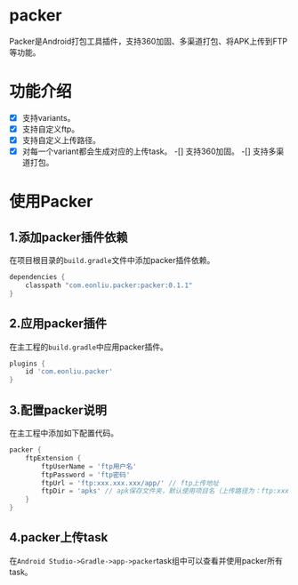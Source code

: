 # packer

Packer是Android打包工具插件，支持360加固、多渠道打包、将APK上传到FTP等功能。

# 功能介绍

-[x] 支持variants。
-[x] 支持自定义ftp。
-[x] 支持自定义上传路径。
-[x] 对每一个variant都会生成对应的上传task。 -[] 支持360加固。 -[] 支持多渠道打包。

# 使用Packer

## 1.添加packer插件依赖

在项目根目录的```build.gradle```文件中添加packer插件依赖。

```groovy
dependencies {
    classpath "com.eonliu.packer:packer:0.1.1"
}
```

## 2.应用packer插件

在主工程的`build.gradle`中应用packer插件。

```groovy
plugins {
    id 'com.eonliu.packer'
}
```

## 3.配置packer说明

在主工程中添加如下配置代码。

```groovy
packer {
    ftpExtension {
        ftpUserName = 'ftp用户名'
        ftpPassword = 'ftp密码'
        ftpUrl = 'ftp:xxx.xxx.xxx/app/' // ftp上传地址
        ftpDir = 'apks' // apk保存文件夹，默认使用项目名（上传路径为：ftp:xxx.xxx.xxx/app/apks)
    }
}
```

## 4.packer上传task

在`Android Studio->Gradle->app->packer`task组中可以查看并使用packer所有task。
